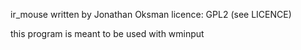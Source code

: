 ir_mouse written by Jonathan Oksman
licence: GPL2 (see LICENCE)

this program is meant to be used with wminput
